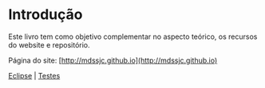 # Introdução

Este livro tem como objetivo complementar no aspecto teórico, os recursos do website e repositório.

Página do site: [http://mdssjc.github.io](http://mdssjc.github.io)

[Eclipse](eclipse/eclipse.md) | [Testes](testes/testes.md)
